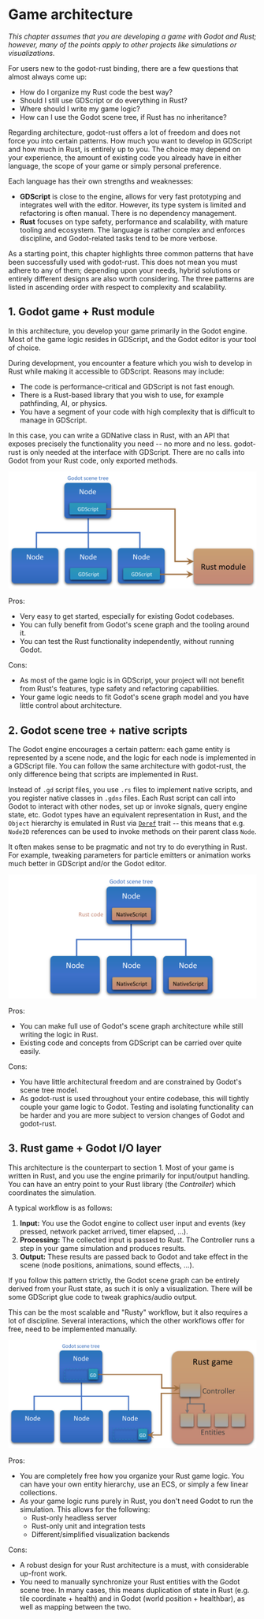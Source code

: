 # Game architecture

_This chapter assumes that you are developing a game with Godot and Rust; however, many of the points apply to other projects like simulations or visualizations._

For users new to the godot-rust binding, there are a few questions that almost always come up:
* How do I organize my Rust code the best way?
* Should I still use GDScript or do everything in Rust?
* Where should I write my game logic?
* How can I use the Godot scene tree, if Rust has no inheritance?

Regarding architecture, godot-rust offers a lot of freedom and does not force you into certain patterns. How much you want to develop in GDScript and how much in Rust, is entirely up to you. The choice may depend on your experience, the amount of existing code you already have in either language, the scope of your game or simply personal preference.

Each language has their own strengths and weaknesses:

* **GDScript** is close to the engine, allows for very fast prototyping and integrates well with the editor. However, its type system is limited and refactoring is often manual. There is no dependency management.
* **Rust** focuses on type safety, performance and scalability, with mature tooling and ecosystem. The language is rather complex and enforces discipline, and Godot-related tasks tend to be more verbose.

As a starting point, this chapter highlights three common patterns that have been successfully used with godot-rust. This does not mean you must adhere to any of them; depending upon your needs, hybrid solutions or entirely different designs are also worth considering. The three patterns are listed in ascending order with respect to complexity and scalability.


## 1. Godot game + Rust module

In this architecture, you develop your game primarily in the Godot engine. Most of the game logic resides in GDScript, and the Godot editor is your tool of choice. 

During development, you encounter a feature which you wish to develop in Rust while making it accessible to GDScript. Reasons may include:
* The code is performance-critical and GDScript is not fast enough.
* There is a Rust-based library that you wish to use, for example pathfinding, AI, or physics.
* You have a segment of your code with high complexity that is difficult to manage in GDScript.

In this case, you can write a GDNative class in Rust, with an API that exposes precisely the functionality you need -- no more and no less. godot-rust is only needed at the interface with GDScript. There are no calls into Godot from your Rust code, only exported methods.


![Godot scene tree with GDScript, calling to an external Rust module](rust-module.png)

Pros:
* Very easy to get started, especially for existing Godot codebases.
* You can fully benefit from Godot's scene graph and the tooling around it.
* You can test the Rust functionality independently, without running Godot.

Cons:
* As most of the game logic is in GDScript, your project will not benefit from Rust's features, type safety and refactoring capabilities.
* Your game logic needs to fit Godot's scene graph model and you have little control about architecture.


## 2. Godot scene tree + native scripts

The Godot engine encourages a certain pattern: each game entity is represented by a scene node, and the logic for each node is implemented in a GDScript file. You can follow the same architecture with godot-rust, the only difference being that scripts are implemented in Rust.

Instead of `.gd` script files, you use `.rs` files to implement native scripts, and you register native classes in `.gdns` files. Each Rust script can call into Godot to interact with other nodes, set up or invoke signals, query engine state, etc. Godot types have an equivalent representation in Rust, and the `Object` hierarchy is emulated in Rust via [`Deref`](https://docs.rs/gdnative/latest/gdnative/api/struct.Node.html#impl-Deref) trait -- this means that e.g. `Node2D` references can be used to invoke methods on their parent class `Node`.

It often makes sense to be pragmatic and not try to do everything in Rust. For example, tweaking parameters for particle emitters or animation works much better in GDScript and/or the Godot editor.

![Rust NativeScripts directly inside the Godot tree](in-tree.png)

Pros:
* You can make full use of Godot's scene graph architecture while still writing the logic in Rust.
* Existing code and concepts from GDScript can be carried over quite easily.

Cons:
* You have little architectural freedom and are constrained by Godot's scene tree model.
* As godot-rust is used throughout your entire codebase, this will tightly couple your game logic to Godot. Testing and isolating functionality can be harder and you are more subject to version changes of Godot and godot-rust.


## 3. Rust game + Godot I/O layer

This architecture is the counterpart to section 1. Most of your game is written in Rust, and you use the engine primarily for input/output handling. You can have an entry point to your Rust library (the _Controller_) which coordinates the simulation.

A typical workflow is as follows:
1. **Input:** You use the Godot engine to collect user input and events (key pressed, network packet arrived, timer elapsed, ...).
2. **Processing:** The collected input is passed to Rust. The Controller runs a step in your game simulation and produces results.
3. **Output:** These results are passed back to Godot and take effect in the scene (node positions, animations, sound effects, ...).

If you follow this pattern strictly, the Godot scene graph can be entirely derived from your Rust state, as such it is only a visualization. There will be some GDScript glue code to tweak graphics/audio output.

This can be the most scalable and "Rusty" workflow, but it also requires a lot of discipline. Several interactions, which the other workflows offer for free, need to be implemented manually.


![Game in Rust, Godot scene tree with glue code in GDScript](rust-game.png)

Pros:
* You are completely free how you organize your Rust game logic. You can have your own entity hierarchy, use an ECS, or simply a few linear collections. 
* As your game logic runs purely in Rust, you don't need Godot to run the simulation. This allows for the following:
   * Rust-only headless server
   * Rust-only unit and integration tests
   * Different/simplified visualization backends

Cons:
* A robust design for your Rust architecture is a must, with considerable up-front work.
* You need to manually synchronize your Rust entities with the Godot scene tree. In many cases, this means duplication of state in Rust (e.g. tile coordinate + health) and in Godot (world position + healthbar), as well as mapping between the two. 
